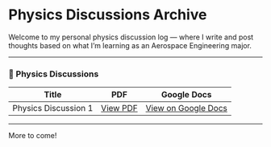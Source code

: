 # Physics Discussions Archive

Welcome to my personal physics discussion log — where I write and post thoughts based on what I’m learning as an Aerospace Engineering major.

---

### 📄 Physics Discussions

| Title | PDF | Google Docs |
|-------|-----|-------------|
| Physics Discussion 1 | [View PDF](./Physics_Discussion_1.pdf) | [View on Google Docs]([https://docs.google.com/document/d/your-doc-link-here/view](https://docs.google.com/document/d/10za8ry97cuhASc315FuZJh1IVEzKM-EoONfEq1D706o/edit?usp=sharing)) |

---

More to come!
